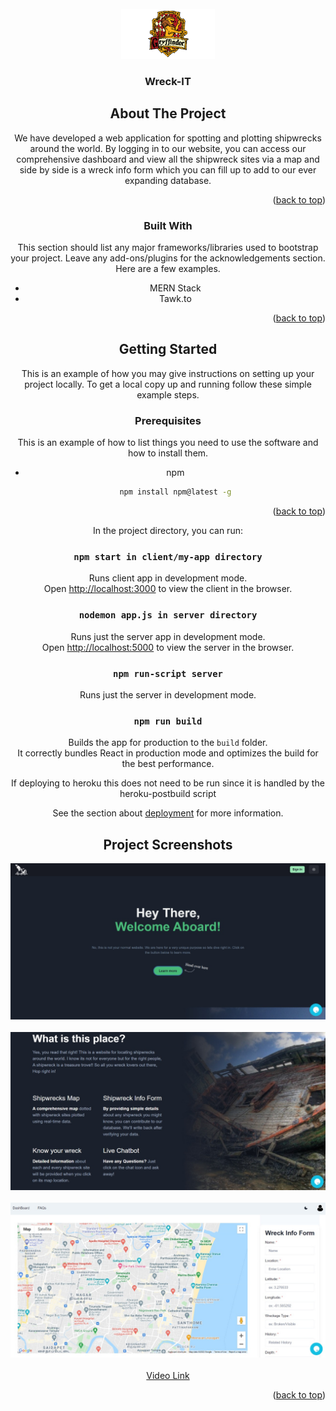 <div id="top"></div>



<!-- PROJECT LOGO -->
<br />
<div align="center">
  <a href="https://github.com/othneildrew/Best-README-Template">
    <img src="https://github.com/Gryffindor-House/Innovate-with-MongoDB/blob/Innovate-Chakra/images/logo.png" alt="Logo" width="150" height="80">
  </a>

  <h3 align="center">Wreck-IT</h3>

 

<!-- ABOUT THE PROJECT -->
## About The Project

We have developed a web application for spotting and plotting shipwrecks around the world. By logging in to our website, you can access our comprehensive dashboard and view all the shipwreck sites via a map and side by side is a wreck info form which you can fill up to add to our ever expanding database.


<p align="right">(<a href="#top">back to top</a>)</p>



### Built With

This section should list any major frameworks/libraries used to bootstrap your project. Leave any add-ons/plugins for the acknowledgements section. Here are a few examples.

* MERN Stack
* Tawk.to

<p align="right">(<a href="#top">back to top</a>)</p>



<!-- GETTING STARTED -->
## Getting Started

This is an example of how you may give instructions on setting up your project locally.
To get a local copy up and running follow these simple example steps.

### Prerequisites

This is an example of how to list things you need to use the software and how to install them.
* npm
  ```sh
  npm install npm@latest -g
  ```

<p align="right">(<a href="#top">back to top</a>)</p>

In the project directory, you can run:

### `npm start in client/my-app directory`

Runs client app  in development mode.<br>
Open [http://localhost:3000](http://localhost:3000) to view the client in the browser.

### `nodemon app.js in server directory`

Runs just the server app in development mode.<br>
Open [http://localhost:5000](http://localhost:5000) to view the server in the browser.


### `npm run-script server`

Runs just the server in development mode.<br>


### `npm run build`

Builds the app for production to the `build` folder.<br>
It correctly bundles React in production mode and optimizes the build for the best performance.

If deploying to heroku this does not need to be run since it is handled by the heroku-postbuild script<br>

See the section about [deployment](https://facebook.github.io/create-react-app/docs/deployment) for more information.
  
  
<!-- GETTING STARTED -->
## Project Screenshots
  
![HomePage](https://github.com/Gryffindor-House/Innovate-with-MongoDB/blob/Innovate-Chakra/images/1.jpeg)
 </br>  
![HomePage](https://github.com/Gryffindor-House/Innovate-with-MongoDB/blob/Innovate-Chakra/images/2.jpeg)
</br>  
![HomePage](https://github.com/Gryffindor-House/Innovate-with-MongoDB/blob/Innovate-Chakra/images/3.jpeg)  
</br>
<a href="https://www.youtube.com/watch?v=2ok-ft0aePw&t=156s">Video Link</a>
  
<p align="right">(<a href="#top">back to top</a>)</p>
